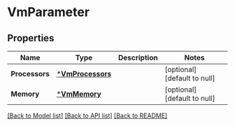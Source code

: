 # VmParameter

## Properties
Name | Type | Description | Notes
------------ | ------------- | ------------- | -------------
**Processors** | [***VmProcessors**](VMProcessors.md) |  | [optional] [default to null]
**Memory** | [***VmMemory**](VMMemory.md) |  | [optional] [default to null]

[[Back to Model list]](README.md#documentation-for-models) [[Back to API list]](README.md#documentation-for-api-endpoints) [[Back to README]](README.md)



